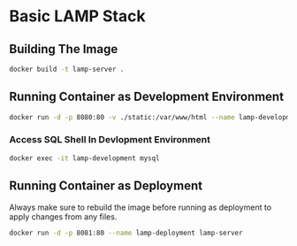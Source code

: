 # Basic LAMP Stack

## Building The Image
```bash
docker build -t lamp-server .
```

## Running Container as Development Environment
```bash
docker run -d -p 8080:80 -v ./static:/var/www/html --name lamp-development lamp-server
```

### Access SQL Shell In Devlopment Environment
```bash
docker exec -it lamp-development mysql
```

## Running Container as Deployment
Always make sure to rebuild the image before running as deployment to apply changes from any files.
```bash
docker run -d -p 8081:80 --name lamp-deployment lamp-server
```